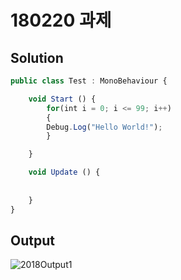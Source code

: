 ﻿# 180220 과제

## Solution

```javascript
public class Test : MonoBehaviour {

	void Start () {
		for(int i = 0; i <= 99; i++)
		{
		Debug.Log("Hello World!");
		}

	}

	void Update () {
		
		
	}
}
```

## Output

![2018Output1](soyagok11.github.io/images/180220_output_1.png)